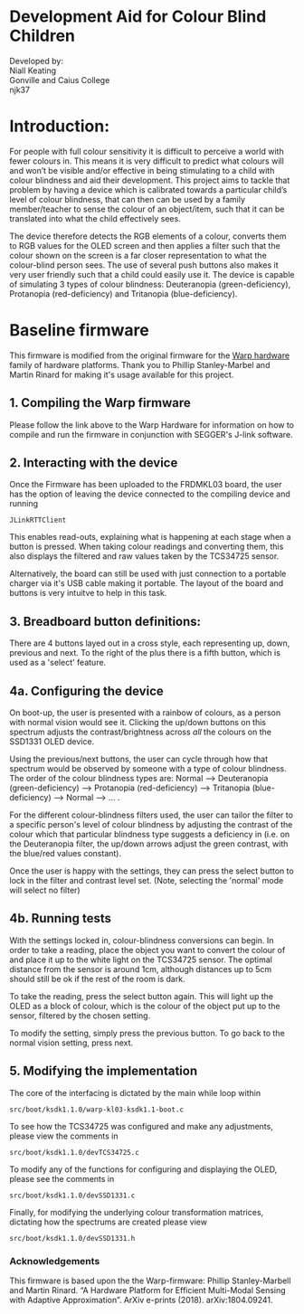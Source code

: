 # Development Aid for Colour Blind Children
Developed by: \
Niall Keating \
Gonville and Caius College \
njk37

# Introduction:
For people with full colour sensitivity it is difficult to perceive a world with fewer colours in. This means it is very difficult to predict what colours will and won’t be visible and/or effective in being stimulating to a child with colour blindness and aid their development. This project aims to tackle that problem by having a device which is calibrated towards a particular child’s level of colour blindness, that can then can be used by a family member/teacher to sense the colour of an object/item, such that it can be translated into what the child effectively sees.

The device therefore detects the RGB elements of a colour, converts them to RGB values for the OLED screen and then applies a filter such that the colour shown on the screen is a far closer representation to what the colour-blind person sees. The use of several push buttons also makes it very user friendly such that a child could easily use it. The device is capable of simulating 3 types of colour blindness: Deuteranopia (green-deficiency), Protanopia (red-deficiency) and Tritanopia (blue-deficiency).


# Baseline firmware
This firmware is modified from the original firmware for the [Warp hardware](https://github.com/physical-computation/Warp-hardware) family of hardware platforms. Thank you to Phillip Stanley-Marbel and Martin Rinard for making it's usage available for this project.

## 1.  Compiling the Warp firmware
Please follow the link above to the Warp Hardware for information on how to compile and run the firmware in conjunction with SEGGER's J-link software.

## 2. Interacting with the device
Once the Firmware has been uploaded to the FRDMKL03 board, the user has the option of leaving the device connected to the compiling device and running 

	JLinkRTTClient
	
This enables read-outs, explaining what is happening at each stage when a button is pressed. When taking colour readings and converting them, this also displays the filtered and raw values taken by the TCS34725 sensor.

Alternatively, the board can still be used with just connection to a portable charger via it's USB cable making it portable. The layout of the board and buttons is very intuitve to help in this task.

## 3. Breadboard button definitions:

There are 4 buttons layed out in a cross style, each representing up, down, previous and next. To the right of the plus there is a fifth button, which is used as a 'select' feature.

## 4a. Configuring the device

On boot-up, the user is presented with a rainbow of colours, as a person with normal vision would see it. Clicking the up/down buttons on this spectrum adjusts the contrast/brightness across *all* the colours on the SSD1331 OLED device. 

Using the previous/next buttons, the user can cycle through how that spectrum would be observed by someone with a type of colour blindness. The order of the colour blindness types are: Normal --> Deuteranopia (green-deficiency) --> Protanopia (red-deficiency) --> Tritanopia (blue-deficiency) --> Normal --> ... . 

For the different colour-blindness filters used, the user can tailor the filter to a specific person's level of colour blindness by adjusting the contrast of the colour which that particular blindness type suggests a deficiency in (i.e. on the Deuteranopia filter, the up/down arrows adjust the green contrast, with the blue/red values constant). 

Once the user is happy with the settings, they can press the select button to lock in the filter and contrast level set. (Note, selecting the 'normal' mode will select no filter)

## 4b. Running tests
With the settings locked in, colour-blindness conversions can begin. In order to take a reading, place the object you want to convert the colour of and place it up to the white light on the TCS34725 sensor. The optimal distance from the sensor is around 1cm, although distances up to 5cm should still be ok if the rest of the room is dark.

To take the reading, press the select button again. This will light up the OLED as a block of colour, which is the colour of the object put up to the sensor, filtered by the chosen setting.

To modify the setting, simply press the previous button. To go back to the normal vision setting, press next.



## 5. Modifying the implementation
The core of the interfacing is dictated by the main while loop within 

	src/boot/ksdk1.1.0/warp-kl03-ksdk1.1-boot.c
	
To see how the TCS34725 was configured and make any adjustments, please view the comments in 

	src/boot/ksdk1.1.0/devTCS34725.c

To modify any of the functions for configuring and displaying the OLED, please see the comments in

	src/boot/ksdk1.1.0/devSSD1331.c
	
Finally, for modifying the underlying colour transformation matrices, dictating how the spectrums are created please view

	src/boot/ksdk1.1.0/devSSD1331.h


### Acknowledgements
This firmware is based upon the the Warp-firmware: 
Phillip Stanley-Marbell and Martin Rinard. “A Hardware Platform for Efficient Multi-Modal Sensing with Adaptive Approximation”. ArXiv e-prints (2018). arXiv:1804.09241.
